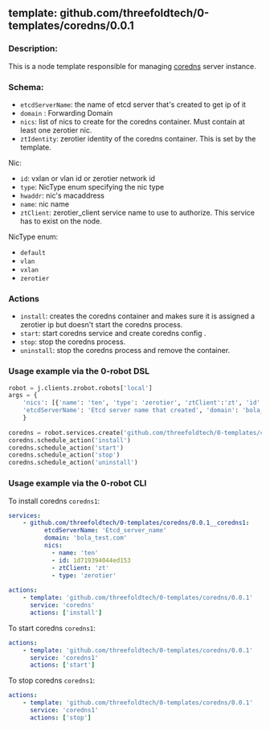 ## template: github.com/threefoldtech/0-templates/coredns/0.0.1

### Description:
This is a node template responsible for managing [coredns](https://coredns.io/) server instance.

### Schema:
- `etcdServerName`: the name of etcd server that's created to get ip of it
- `domain` : Forwarding Domain
- `nics`: list of nics to create for the coredns container. Must contain at least one zerotier nic.
- `ztIdentity`: zerotier identity of the coredns container. This is set by the template.

Nic:
- `id`: vxlan or vlan id or zerotier network id
- `type`: NicType enum specifying the nic type
- `hwaddr`: nic's macaddress
- `name`: nic name
- `ztClient`: zerotier_client service name to use to authorize. This service has to exist on the node.

NicType enum: 
- `default` 
- `vlan`
- `vxlan`
- `zerotier`

### Actions

- `install`: creates the coredns container and makes sure it is assigned a zerotier ip but doesn't start the coredns process.
- `start`: start coredns service and create coredns config .
- `stop`: stop the coredns process.
- `uninstall`: stop the coredns process and remove the container.


### Usage example via the 0-robot DSL

```python
robot = j.clients.zrobot.robots['local']
args = {
    'nics': [{'name': 'ten', 'type': 'zerotier', 'ztClient':'zt', 'id': '1d719394044ed153'}],
    'etcdServerName': 'Etcd server name that created', 'domain': 'bola_test.com'
    }  
    
coredns = robot.services.create('github.com/threefoldtech/0-templates/coredns/0.0.1', 'coredns1', data=args)
coredns.schedule_action('install')
coredns.schedule_action('start')
coredns.schedule_action('stop')
coredns.schedule_action('uninstall')
```


### Usage example via the 0-robot CLI

To install coredns `coredns1`:

```yaml
services:
    - github.com/threefoldtech/0-templates/coredns/0.0.1__coredns1:
          etcdServerName: 'Etcd_server_name'
          domain: 'bola_test.com'
          nics:
            - name: 'ten'
            - id: 1d719394044ed153
            - ztClient: 'zt'
            - type: 'zerotier'
          
actions:
    - template: 'github.com/threefoldtech/0-templates/coredns/0.0.1'
      service: 'coredns'
      actions: ['install']

```


To start  coredns `coredns1`:

```yaml
actions:
    - template: 'github.com/threefoldtech/0-templates/coredns/0.0.1'
      service: 'coredns1'
      actions: ['start']

```


To stop  coredns `coredns1`:

```yaml
actions:
    - template: 'github.com/threefoldtech/0-templates/coredns/0.0.1'
      service: 'coredns1'
      actions: ['stop']

```